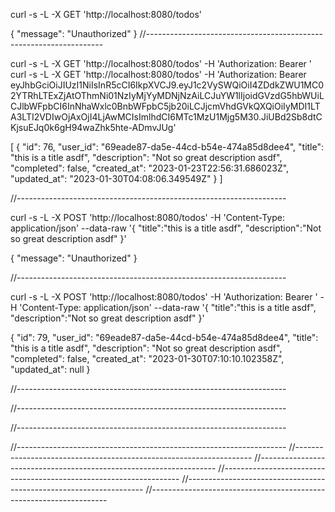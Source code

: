 curl -s -L -X GET 'http://localhost:8080/todos'

{
  "message": "Unauthorized"
}
//-------------------------------------------------------------------


curl -s -L -X GET 'http://localhost:8080/todos' -H 'Authorization: Bearer <token>'
curl -s -L -X GET 'http://localhost:8080/todos' -H 'Authorization: Bearer eyJhbGciOiJIUzI1NiIsInR5cCI6IkpXVCJ9.eyJ1c2VySWQiOiI4ZDdkZWU1MC02YTRhLTExZjAtOThmNi01NzIyMjYyMDNjNzAiLCJuYW1lIjoidGVzdG5hbWUiLCJlbWFpbCI6InNhaWxlc0BnbWFpbC5jb20iLCJjcmVhdGVkQXQiOiIyMDI1LTA3LTI2VDIwOjAxOjI4LjAwMCIsImlhdCI6MTc1MzU1Mjg5M30.JiUBd2Sb8dtCKjsuEJq0k6gH94waZhk5hte-ADmvJUg'

[
  {
    "id": 76,
    "user_id": "69eade87-da5e-44cd-b54e-474a85d8dee4",
    "title": "this is a title asdf",
    "description": "Not so great description asdf",
    "completed": false,
    "created_at": "2023-01-23T22:56:31.686023Z",
    "updated_at": "2023-01-30T04:08:06.349549Z"
  }
]


//-------------------------------------------------------------------

curl -s -L -X POST 'http://localhost:8080/todos' -H 'Content-Type: application/json' --data-raw '{
    "title":"this is a title asdf",
    "description":"Not so great description asdf"
}'

{
  "message": "Unauthorized"
}

//-------------------------------------------------------------------



curl -s -L -X POST 'http://localhost:8080/todos' -H 'Authorization: Bearer <token>' -H 'Content-Type: application/json' --data-raw '{
    "title":"this is a title asdf",
    "description":"Not so great description asdf"
}'


{
  "id": 79,
  "user_id": "69eade87-da5e-44cd-b54e-474a85d8dee4",
  "title": "this is a title asdf",
  "description": "Not so great description asdf",
  "completed": false,
  "created_at": "2023-01-30T07:10:10.102358Z",
  "updated_at": null
}


//-------------------------------------------------------------------




//-------------------------------------------------------------------



//-------------------------------------------------------------------





//-------------------------------------------------------------------
//-------------------------------------------------------------------
//-------------------------------------------------------------------
//-------------------------------------------------------------------
//-------------------------------------------------------------------
//-------------------------------------------------------------------